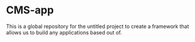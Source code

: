 # CMS-app
This is a global repository for the untitled project to create a framework that allows us to build any applications based out of. 
